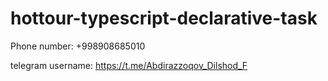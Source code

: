 # hottour-typescript-declarative-task

Phone number: +998908685010

telegram username: https://t.me/Abdirazzoqov_Dilshod_F

